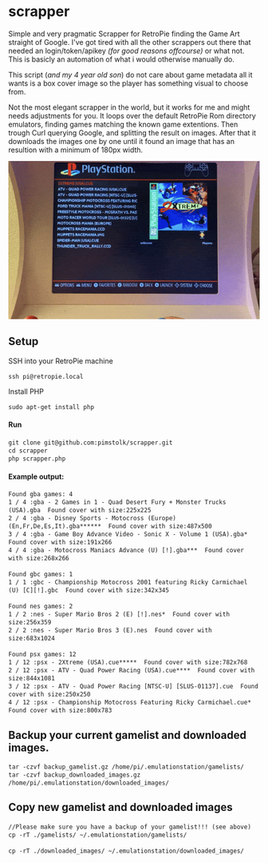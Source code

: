 # scrapper
Simple and very pragmatic Scrapper for RetroPie finding the Game Art straight of Google.
I've got tired with all the other scrappers out there that needed an login/token/apikey *(for good reasons offcourse)* or what not.
This is basicly an automation of what i would otherwise manually do.

This script (*and my 4 year old son*) do not care about game metadata all it wants is a box cover image so the player has something visual to choose from.

Not the most elegant scrapper in the world, but it works for me and might needs adjustments for you.
It loops over the default RetroPie Rom directory emulators, finding games matching the known game extentions.
Then trough Curl querying Google, and splitting the result on images.
After that it downloads the images one by one until it found an image that has an resultion with a minimum of 180px width.


![](example.gif)

## Setup
SSH into your RetroPie machine

    ssh pi@retropie.local

Install PHP

    sudo apt-get install php

#### Run
    git clone git@github.com:pimstolk/scrapper.git
    cd scrapper
    php scrapper.php


#### Example output:
    Found gba games: 4
    1 / 4 :gba - 2 Games in 1 - Quad Desert Fury + Monster Trucks (USA).gba  Found cover with size:225x225
    2 / 4 :gba - Disney Sports - Motocross (Europe) (En,Fr,De,Es,It).gba******  Found cover with size:487x500
    3 / 4 :gba - Game Boy Advance Video - Sonic X - Volume 1 (USA).gba*  Found cover with size:191x266
    4 / 4 :gba - Motocross Maniacs Advance (U) [!].gba***  Found cover with size:268x266
      
    Found gbc games: 1
    1 / 1 :gbc - Championship Motocross 2001 featuring Ricky Carmichael (U) [C][!].gbc  Found cover with size:342x345
    
    Found nes games: 2
    1 / 2 :nes - Super Mario Bros 2 (E) [!].nes*  Found cover with size:256x359
    2 / 2 :nes - Super Mario Bros 3 (E).nes  Found cover with size:683x1024
    
    Found psx games: 12
    1 / 12 :psx - 2Xtreme (USA).cue*****  Found cover with size:782x768
    2 / 12 :psx - ATV - Quad Power Racing (USA).cue****  Found cover with size:844x1081
    3 / 12 :psx - ATV - Quad Power Racing [NTSC-U] [SLUS-01137].cue  Found cover with size:250x250
    4 / 12 :psx - Championship Motocross Featuring Ricky Carmichael.cue*  Found cover with size:800x783



## Backup your current gamelist and downloaded images.

    tar -czvf backup_gamelist.gz /home/pi/.emulationstation/gamelists/
    tar -czvf backup_downloaded_images.gz /home/pi/.emulationstation/downloaded_images/


## Copy new gamelist and downloaded images

    //Please make sure you have a backup of your gamelist!!! (see above)
    cp -rT ./gamelists/ ~/.emulationstation/gamelists/
    
    cp -rT ./downloaded_images/ ~/.emulationstation/downloaded_images/


